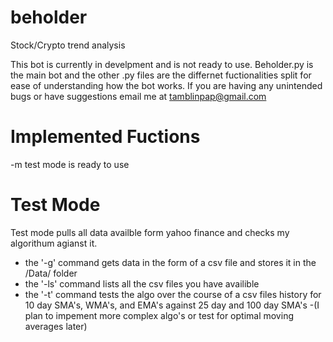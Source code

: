 # beholder
Stock/Crypto trend analysis 

This bot is currently in develpment and is not ready to use.
Beholder.py is the main bot and the other .py files are the differnet fuctionalities split for ease of understanding how the bot works.
If you are having any unintended bugs or have suggestions email me at tamblinpap@gmail.com

# Implemented Fuctions
-m test mode is ready to use

# Test Mode
Test mode pulls all data availble form yahoo finance and checks my algorithum agianst it.
- the '-g' command gets data in the form of a csv file and stores it in the /Data/ folder
- the '-ls' command lists all the csv files you have availible
- the '-t' command tests the algo over the course of a csv files history for 10 day SMA's, WMA's, and EMA's against 25 day and 100 day SMA's
  -(I plan to impement more complex algo's or test for optimal moving averages later)
